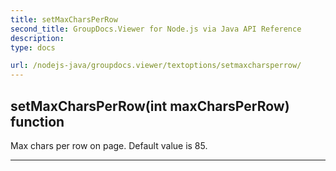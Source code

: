 ```yaml
---
title: setMaxCharsPerRow
second_title: GroupDocs.Viewer for Node.js via Java API Reference
description: 
type: docs

url: /nodejs-java/groupdocs.viewer/textoptions/setmaxcharsperrow/
---
```


## setMaxCharsPerRow(int maxCharsPerRow)  function
Max chars per row on page. Default value is 85.


---


